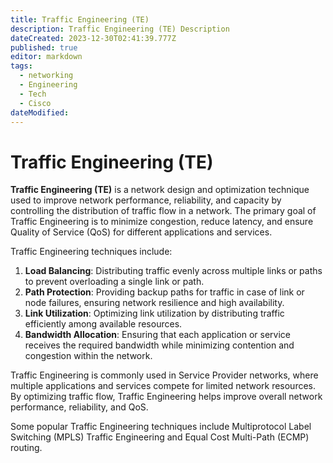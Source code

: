 ```yaml
---
title: Traffic Engineering (TE)
description: Traffic Engineering (TE) Description
dateCreated: 2023-12-30T02:41:39.777Z
published: true
editor: markdown
tags:
  - networking
  - Engineering
  - Tech
  - Cisco
dateModified: 
---
```

# Traffic Engineering (TE)

**Traffic Engineering (TE)** is a network design and optimization technique used to improve network performance, reliability, and capacity by controlling the distribution of traffic flow in a network. The primary goal of Traffic Engineering is to minimize congestion, reduce latency, and ensure Quality of Service (QoS) for different applications and services.

Traffic Engineering techniques include:

1. **Load Balancing**: Distributing traffic evenly across multiple links or paths to prevent overloading a single link or path.
2. **Path Protection**: Providing backup paths for traffic in case of link or node failures, ensuring network resilience and high availability.
3. **Link Utilization**: Optimizing link utilization by distributing traffic efficiently among available resources.
4. **Bandwidth Allocation**: Ensuring that each application or service receives the required bandwidth while minimizing contention and congestion within the network.

Traffic Engineering is commonly used in Service Provider networks, where multiple applications and services compete for limited network resources. By optimizing traffic flow, Traffic Engineering helps improve overall network performance, reliability, and QoS.

Some popular Traffic Engineering techniques include Multiprotocol Label Switching (MPLS) Traffic Engineering and Equal Cost Multi-Path (ECMP) routing.